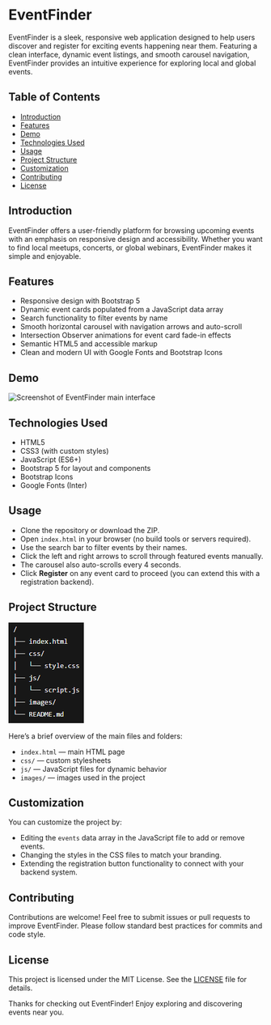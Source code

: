 # EventFinder

EventFinder is a sleek, responsive web application designed to help users discover and register for exciting events happening near them. Featuring a clean interface, dynamic event listings, and smooth carousel navigation, EventFinder provides an intuitive experience for exploring local and global events.

## Table of Contents

- [Introduction](#introduction)
- [Features](#features)
- [Demo](#demo)
- [Technologies Used](#technologies-used)
- [Usage](#usage)
- [Project Structure](#project-structure)
- [Customization](#customization)
- [Contributing](#contributing)
- [License](#license)

## Introduction

EventFinder offers a user-friendly platform for browsing upcoming events with an emphasis on responsive design and accessibility. Whether you want to find local meetups, concerts, or global webinars, EventFinder makes it simple and enjoyable.

## Features

- Responsive design with Bootstrap 5
- Dynamic event cards populated from a JavaScript data array
- Search functionality to filter events by name
- Smooth horizontal carousel with navigation arrows and auto-scroll
- Intersection Observer animations for event card fade-in effects
- Semantic HTML5 and accessible markup
- Clean and modern UI with Google Fonts and Bootstrap Icons

## Demo

![Screenshot of EventFinder main interface](images/image.png)

## Technologies Used

- HTML5
- CSS3 (with custom styles)
- JavaScript (ES6+)
- Bootstrap 5 for layout and components
- Bootstrap Icons
- Google Fonts (Inter)

## Usage

- Clone the repository or download the ZIP.
- Open `index.html` in your browser (no build tools or servers required).
- Use the search bar to filter events by their names.
- Click the left and right arrows to scroll through featured events manually.
- The carousel also auto-scrolls every 4 seconds.
- Click **Register** on any event card to proceed (you can extend this with a registration backend).

## Project Structure

![Project structure diagram](images/structure.png)

Here’s a brief overview of the main files and folders:

- `index.html` — main HTML page
- `css/` — custom stylesheets
- `js/` — JavaScript files for dynamic behavior
- `images/` — images used in the project

## Customization

You can customize the project by:

- Editing the `events` data array in the JavaScript file to add or remove events.
- Changing the styles in the CSS files to match your branding.
- Extending the registration button functionality to connect with your backend system.

## Contributing

Contributions are welcome! Feel free to submit issues or pull requests to improve EventFinder. Please follow standard best practices for commits and code style.

## License

This project is licensed under the MIT License. See the [LICENSE](LICENSE) file for details.

Thanks for checking out EventFinder! Enjoy exploring and discovering events near you.
